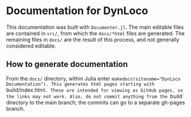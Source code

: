 # Documentation for DynLoco

This documentation was built with `Documenter.jl`. The main editable files are contained in `src/`, from which the `docs/*html` files are generated. The remaining files in `docs/` are the result of this process, and not generally considered editable.

## How to generate documentation
From the `docs/` directory, within Julia enter `makedocs(sitename="DynLoco Documentation"). This generates html pages starting with `build/index.html`. These are intended for viewing as GitHub pages, so the links may not work. Also, do not commit anything from the `build` directory to the main branch; the commits can go to a separate gh-pages branch.